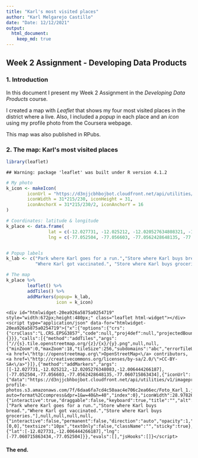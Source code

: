 ```yaml
---
title: "Karl's most visited places"
author: "Karl Melgarejo Castillo"
date: "Date: 12/12/2021"
output: 
  html_document:
    keep_md: true
---
```


## Week 2 Assignment - Developing Data Products

### 1. Introduction
In this document I present my Week 2 Assignment in the *Developing Data Products* course.

I created a map with *Leaflet* that shows my four most visited places in the district where a live. Also, I included a *popup* in each place and an *icon* using my profile photo from the Coursera webpage. 

This map was also published in RPubs.


### 2. The map: Karl's most visited places


```r
library(leaflet)
```

```
## Warning: package 'leaflet' was built under R version 4.1.2
```

```r
# My photo
k_icon <- makeIcon(
        iconUrl = "https://d3njjcbhbojbot.cloudfront.net/api/utilities/v1/imageproxy/https://coursera-profile-photos.s3.amazonaws.com/7f/6daa6fa7cd4c50aac4e706c2ea66ec/Foto_Karl_1.jpg?auto=format%2Ccompress&dpr=1&w=40&h=40",
        iconWidth = 31*215/230, iconHeight = 31,
        iconAnchorX = 31*215/230/2, iconAnchorY = 16
)

# Coordinates: latitude & longitude
k_place <- data.frame(
                lat = c(-12.027731, -12.025212, -12.020527634808321, -12.006444266186959),
                lng = c(-77.052504, -77.056603, -77.0562428648135, -77.06071586343401))


# Popup labels
k_lab <- c("Park where Karl goes for a run.","Store where Karl buys bread.", 
           "Where Karl got vaccinated.", "Store where Karl buys groceries.")

# The map
k_place %>%
        leaflet() %>%
        addTiles() %>%
        addMarkers(popup= k_lab,
                   icon = k_icon)
```

```{=html}
<div id="htmlwidget-20ea926a5875a0254719" style="width:672px;height:480px;" class="leaflet html-widget"></div>
<script type="application/json" data-for="htmlwidget-20ea926a5875a0254719">{"x":{"options":{"crs":{"crsClass":"L.CRS.EPSG3857","code":null,"proj4def":null,"projectedBounds":null,"options":{}}},"calls":[{"method":"addTiles","args":["//{s}.tile.openstreetmap.org/{z}/{x}/{y}.png",null,null,{"minZoom":0,"maxZoom":18,"tileSize":256,"subdomains":"abc","errorTileUrl":"","tms":false,"noWrap":false,"zoomOffset":0,"zoomReverse":false,"opacity":1,"zIndex":1,"detectRetina":false,"attribution":"&copy; <a href=\"http://openstreetmap.org\">OpenStreetMap<\/a> contributors, <a href=\"http://creativecommons.org/licenses/by-sa/2.0/\">CC-BY-SA<\/a>"}]},{"method":"addMarkers","args":[[-12.027731,-12.025212,-12.0205276348083,-12.006444266187],[-77.052504,-77.056603,-77.0562428648135,-77.060715863434],{"iconUrl":{"data":"https://d3njjcbhbojbot.cloudfront.net/api/utilities/v1/imageproxy/https://coursera-profile-photos.s3.amazonaws.com/7f/6daa6fa7cd4c50aac4e706c2ea66ec/Foto_Karl_1.jpg?auto=format%2Ccompress&dpr=1&w=40&h=40","index":0},"iconWidth":28.9782608695652,"iconHeight":31,"iconAnchorX":14.4891304347826,"iconAnchorY":16},null,null,{"interactive":true,"draggable":false,"keyboard":true,"title":"","alt":"","zIndexOffset":0,"opacity":1,"riseOnHover":false,"riseOffset":250},["Park where Karl goes for a run.","Store where Karl buys bread.","Where Karl got vaccinated.","Store where Karl buys groceries."],null,null,null,null,{"interactive":false,"permanent":false,"direction":"auto","opacity":1,"offset":[0,0],"textsize":"10px","textOnly":false,"className":"","sticky":true},null]}],"limits":{"lat":[-12.027731,-12.006444266187],"lng":[-77.060715863434,-77.052504]}},"evals":[],"jsHooks":[]}</script>
```

#### The end.

